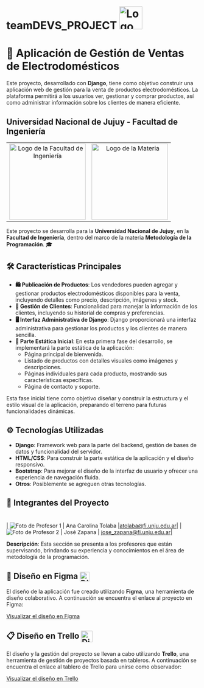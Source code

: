 # teamDEVS_PROJECT <img src="https://i.postimg.cc/fyqw67P8/Captura-de-pantalla-2024-10-23-012348.png" alt="Logo del Proyecto" width="60"/>

# 🌟 Aplicación de Gestión de Ventas de Electrodomésticos

Este proyecto, desarrollado con **Django**, tiene como objetivo construir una aplicación web de gestión para la venta de productos electrodomésticos. La plataforma permitirá a los usuarios ver, gestionar y comprar productos, así como administrar información sobre los clientes de manera eficiente.

## Universidad Nacional de Jujuy - Facultad de Ingeniería

<div align="center">
    <table>
        <tr>
            <td align="center">
                <img src="https://i.postimg.cc/85tD6BTT/logo-fi-unju-folleteria-vertical-1071x696.png" alt="Logo de la Facultad de Ingeniería" width="200"/>
            </td>
            <td align="center">
                <img src="https://i.postimg.cc/NftFvLS7/309678281-530557309070016-8269911141897582288-n.jpg" alt="Logo de la Materia" width="200"/>
            </td>
        </tr>
    </table>
</div>

Este proyecto se desarrolla para la **Universidad Nacional de Jujuy**, en la **Facultad de Ingeniería**, dentro del marco de la materia **Metodología de la Programación**. 🎓

## 🛠️ Características Principales

- **🛍️ Publicación de Productos**: Los vendedores pueden agregar y gestionar productos electrodomésticos disponibles para la venta, incluyendo detalles como precio, descripción, imágenes y stock.
- **👤 Gestión de Clientes**: Funcionalidad para manejar la información de los clientes, incluyendo su historial de compras y preferencias.
- **🖥️ Interfaz Administrativa de Django**: Django proporcionará una interfaz administrativa para gestionar los productos y los clientes de manera sencilla.
- **📄 Parte Estática Inicial**: En esta primera fase del desarrollo, se implementará la parte estática de la aplicación:
  - Página principal de bienvenida.
  - Listado de productos con detalles visuales como imágenes y descripciones.
  - Páginas individuales para cada producto, mostrando sus características específicas.
  - Página de contacto y soporte.

Esta fase inicial tiene como objetivo diseñar y construir la estructura y el estilo visual de la aplicación, preparando el terreno para futuras funcionalidades dinámicas.

## ⚙️ Tecnologías Utilizadas

- **Django**: Framework web para la parte del backend, gestión de bases de datos y funcionalidad del servidor.
- **HTML/CSS**: Para construir la parte estática de la aplicación y el diseño responsivo.
- **Bootstrap**: Para mejorar el diseño de la interfaz de usuario y ofrecer una experiencia de navegación fluida.
- **Otros**: Posiblemente se agreguen otras tecnologías.

## 👥 Integrantes del Proyecto
#

| ![Foto de Profesor 1](https://i.postimg.cc/j5h9Wgqj/f1.png) | Ana Carolina Tolaba |atolaba@fi.unju.edu.ar|
| ![Foto de Profesor 2](https://i.postimg.cc/Hnh65FqT/f1-2.jpg) | José Zapana | jose_zapana@fi.unju.edu.ar|


**Descripción**: Esta sección se presenta a los profesores que están supervisando, brindando su experiencia y conocimientos en el área de metodología de la programación.

## 🎨 Diseño en Figma <img src="https://upload.wikimedia.org/wikipedia/commons/thumb/3/33/Figma-logo.svg/1667px-Figma-logo.svg.png" alt="Diseño en Figma" width="25" style="vertical-align: middle;"/>



El diseño de la aplicación fue creado utilizando **Figma**, una herramienta de diseño colaborativo. A continuación se encuentra el enlace al proyecto en Figma:

[Visualizar el diseño en Figma](https://www.figma.com/design/swvRleVH8qttyORCXgKANL/PROYECTO_MP?node-id=0-1&m=dev&t=RXlmu1fG8Q4HIx7V-1)


## 📋 Diseño en Trello <img src="https://cdnlogo.com/logos/t/55/trello.svg" alt="Diseño en Trello" width="30" style="vertical-align: middle;"/>

El diseño y la gestión del proyecto se llevan a cabo utilizando **Trello**, una herramienta de gestión de proyectos basada en tableros. A continuación se encuentra el enlace al tablero de Trello para unirse como observador:

[Visualizar el diseño en Trello](https://trello.com/invite/b/671847a53202c3abbeb3cf63/ATTIaed3a697743a2bf74b08500a08bd5e3eCF626E51/proyecto)
